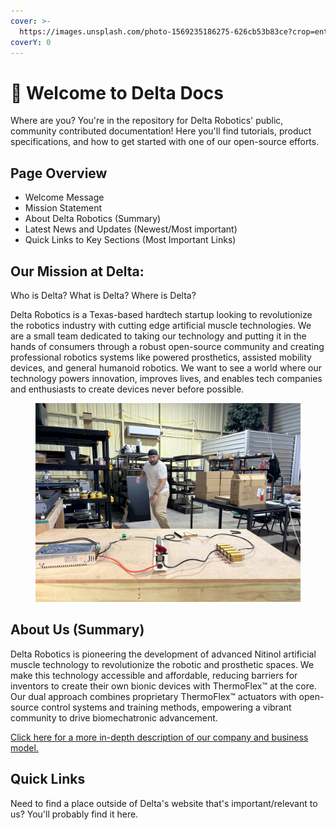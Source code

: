 ```yaml
---
cover: >-
  https://images.unsplash.com/photo-1569235186275-626cb53b83ce?crop=entropy&cs=srgb&fm=jpg&ixid=M3wxOTcwMjR8MHwxfHNlYXJjaHwyfHxmaWxlc3xlbnwwfHx8fDE3MTgwNjI3NjJ8MA&ixlib=rb-4.0.3&q=85
coverY: 0
---
```


# 🌟 Welcome to Delta Docs

Where are you? You're in the repository for Delta Robotics' public, community contributed documentation! Here you'll find tutorials, product specifications, and how to get started with one of our open-source efforts.

## **Page Overview**

* Welcome Message
* Mission Statement
* About Delta Robotics (Summary)
* Latest News and Updates (Newest/Most important)
* Quick Links to Key Sections (Most Important Links)

## Our Mission at Delta:

Who is Delta? What is Delta? Where is Delta?&#x20;

Delta Robotics is a Texas-based hardtech startup looking to revolutionize the robotics industry with cutting edge artificial muscle technologies. We are a small team dedicated to taking our technology and putting it in the hands of consumers through a robust open-source community and creating professional robotics systems like powered prosthetics, assisted mobility devices, and general humanoid robotics. We want to see a world where our technology powers innovation, improves lives, and enables tech companies and enthusiasts to create devices never before possible.

<figure><img src=".gitbook/assets/IMG_8221.JPEG" alt=""><figcaption></figcaption></figure>

## About Us (Summary)

Delta Robotics is pioneering the development of advanced Nitinol artificial muscle technology to revolutionize the robotic and prosthetic spaces. We make this technology accessible and affordable, reducing barriers for inventors to create their own bionic devices with ThermoFlex™ at the core. Our dual approach combines proprietary ThermoFlex™ actuators with open-source control systems and training methods, empowering a vibrant community to drive biomechatronic advancement.

[Click here for a more in-depth description of our company and business model.](welcome-the-delta-docs-home/about-us.md)

## Quick Links

Need to find a place outside of Delta's website that's important/relevant to us? You'll probably find it here.
